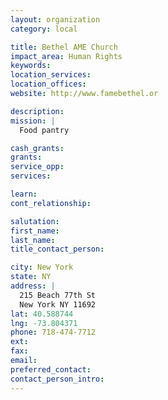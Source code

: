 ```yaml
---
layout: organization
category: local

title: Bethel AME Church
impact_area: Human Rights
keywords: 
location_services: 
location_offices: 
website: http://www.famebethel.or

description: 
mission: |
  Food pantry

cash_grants: 
grants: 
service_opp: 
services: 

learn: 
cont_relationship: 

salutation: 
first_name: 
last_name: 
title_contact_person: 

city: New York
state: NY
address: |
  215 Beach 77th St  
  New York NY 11692
lat: 40.588744
lng: -73.804371
phone: 718-474-7712
ext: 
fax: 
email: 
preferred_contact: 
contact_person_intro: 
---
```

